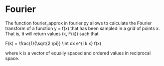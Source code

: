 Fourier
=======

The function fourier_approx in fourier.py allows to calculate the Fourier transform of a function y = f(x)
that has been sampled in a grid of points x. That is, it will return values (k, F(k)) such that

F(k) = \frac{1}{\sqrt{2 \pi}} \int dx e^{i k x} f(x)

where k is a vector of equally spaced and ordered values in reciprocal space.

